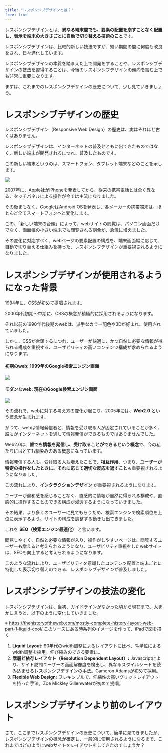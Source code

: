 ```yaml
---
title: "レスポンシブデザインとは？"
free: true
---
```


レスポンシブデザインとは、**異なる端末間でも、要素の配置を崩すことなく配置し、表示を端末の大きさごとに自動で切り替える技術のこと**です。

レスポンシブデザインは、比較的新しい技法ですが、短い期間の間に何度も改良をされ、日々進化しています。

レスポンシブデザインの本質を踏まえた上で開発をすることや、レスポンシブデザインの技法を習得することは、今後のレスポンシブデザインの傾向を掴む上でも非常に重要になります。

まずは、これまでのレスポンシブデザインの歴史について、少し見ていきましょう。

# レスポンシブデザインの歴史

レスポンシブデザイン（Responsive Web Design）の歴史は、実はそれほど古くはありません。

レスポンシブデザインは、インターネットの普及とともに出てきたものではなく、新しい端末が開発されるにつれ、普及したものです。

この新しい端末というのは、スマートフォン、タブレット端末などのことを示します。

![](https://storage.googleapis.com/zenn-user-upload/yypa0dew5p2hic166fwzqlhgrj46)

2007年に、Apple社がiPhoneを発表してから、従来の携帯電話とは全く異なる、タッチパネルによる操作が今では主流になりました。

その後まもなく、GoogleはAndroid OSを発表し、各メーカーの携帯端末は、ほとんど全てスマートフォンへと変化します。

この、「新しい端末の台頭」によって、webサイトの閲覧は、パソコン画面だけでなく、画面幅の小さい端末でも閲覧される割合が、急激に増えました。

その変化に対応すべく、webページの要素配置の構成を、端末画面幅に応じて、自動で切り替える仕組みを持った、レスポンシブデザインが重要視されるようになりました。

# レスポンシブデザインが使用されるようになった背景

1994年に、CSSが初めて提唱されます。

2000年代初期〜中期に、CSSの概念が積極的に採用されるようになります。

それ以前の1990年代後期のwebは、派手なカラー配色や3Dが好まれ、使用されていました。

しかし、CSSが台頭するにつれ、ユーザーが快適に、かつ自然に必要な情報が得られる構成を重視する、ユーザビリティの高いコンテンツ構成が求められるようになります。

#### 初期のweb: 1999年のGoogle検索エンジン画面

![](https://storage.googleapis.com/zenn-user-upload/0ag2cxrxs4ok9tjahiv46lr5qyg6)

#### モダンなweb: 現在のGoogle検索エンジン画面

![](https://storage.googleapis.com/zenn-user-upload/yx8g9vyg4gpc552j8g59r3zmippq)

その流れで、webに対する考え方の変化が起こり、2005年には、**Web2.0** という概念が生まれます。

かつて、webは情報発信者と、情報を受け取る人が固定されていることが多く、誰もがインターネットを通して情報発信ができるものではありませんでした。

Web2.0は、**誰でも情報を発信し、受け取ることができるという概念**で、今の私たちにはとても馴染みのある概念になっています。

情報発信する人も、受け取る人も増えたことで、**相互作用**、つまり、**ユーザーが特定の操作をしたときに、それに応じて適切な反応を返すこと**も重要視されるようになりました。

この流れにより、**インタラクションデザイン** が重要視されるようになります。

ユーザーが違和感を感じることなく、直感的に情報が自然に得られる構成や、直感的に操作することのできる構成が浸透するようになっていきました。

その結果、より多くのユーザーに見てもらうため、検索エンジンで検索順位を上位に表示するよう、サイトの構成を調整する動きも出てきました。

これを **SEO（検索エンジン最適化）** と言います。

閲覧しやすく、自然と必要な情報が入り、操作がしやすいページは、閲覧するユーザーも増えると考えられるようになり、ユーザビリティ重視をしたwebサイトは、SEOも向上すると考えられるようになります。

このような流れにより、ユーザビリティを意識したコンテンツ配置と端末ごとに特化した表示切り替えのできる、レスポンシブデザインが普及しました。

# レスポンシブデザインの技法の変化

レスポンシブデザインは、当初、ガイドラインがなかった頃から現在まで、大まかに言うと、以下のように変化していきました。

※ https://thehistoryoftheweb.com/mostly-complete-history-layout-web-part-1-liquid-cool/ このソースにある時系列のイメージを作って、iPadで図を描く

1. **Liquid Layout:** 90年代のwidth調整によるレイアウトに比べ、%単位によるwidth調整を採用。伸び縮みのできる要素に。
2. **階層ど依存レイアウト（Resolution Dependent Layout）:** Javascriptにより、サイト訪問ユーザーの画面解像度を検出し、異なるスタイルシートを読み込ませるレスポンシブデザインの手法。Cameron Adamsが初めて採用。
3. **Flexible Web Design:** フレキシブルで、伸縮性の高いグリッドレイアウトを持った手法。Zoe Mickley Gillenwaterが初めて提唱。

# レスポンシブデザインより前のレイアウト

さて、ここまでレスポンシブデザインの歴史について、簡単に見てきましたが、レスポンシブデザインの概念が確定し、一般的に使用されるようになるまで、これまではどのようにwebサイトをレイアウトをしてきたのでしょうか？